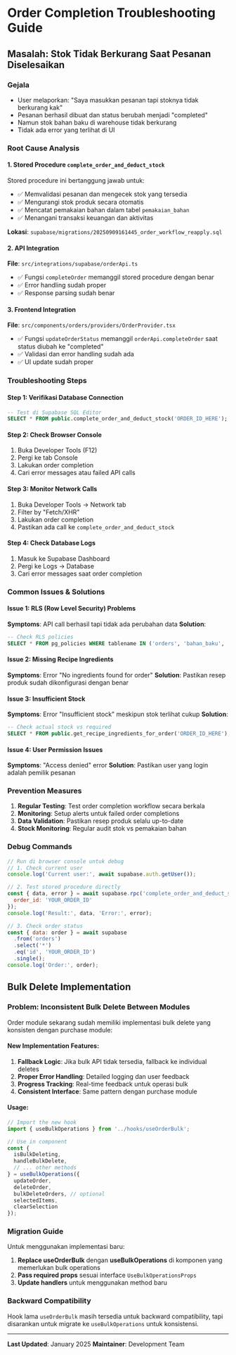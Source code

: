# Order Completion Troubleshooting Guide

## Masalah: Stok Tidak Berkurang Saat Pesanan Diselesaikan

### Gejala
- User melaporkan: "Saya masukkan pesanan tapi stoknya tidak berkurang kak"
- Pesanan berhasil dibuat dan status berubah menjadi "completed"
- Namun stok bahan baku di warehouse tidak berkurang
- Tidak ada error yang terlihat di UI

### Root Cause Analysis

#### 1. Stored Procedure `complete_order_and_deduct_stock`
Stored procedure ini bertanggung jawab untuk:
- ✅ Memvalidasi pesanan dan mengecek stok yang tersedia
- ✅ Mengurangi stok produk secara otomatis
- ✅ Mencatat pemakaian bahan dalam tabel `pemakaian_bahan`
- ✅ Menangani transaksi keuangan dan aktivitas

**Lokasi**: `supabase/migrations/20250909161445_order_workflow_reapply.sql`

#### 2. API Integration
**File**: `src/integrations/supabase/orderApi.ts`
- ✅ Fungsi `completeOrder` memanggil stored procedure dengan benar
- ✅ Error handling sudah proper
- ✅ Response parsing sudah benar

#### 3. Frontend Integration
**File**: `src/components/orders/providers/OrderProvider.tsx`
- ✅ Fungsi `updateOrderStatus` memanggil `orderApi.completeOrder` saat status diubah ke "completed"
- ✅ Validasi dan error handling sudah ada
- ✅ UI update sudah proper

### Troubleshooting Steps

#### Step 1: Verifikasi Database Connection
```sql
-- Test di Supabase SQL Editor
SELECT * FROM public.complete_order_and_deduct_stock('ORDER_ID_HERE');
```

#### Step 2: Check Browser Console
1. Buka Developer Tools (F12)
2. Pergi ke tab Console
3. Lakukan order completion
4. Cari error messages atau failed API calls

#### Step 3: Monitor Network Calls
1. Buka Developer Tools → Network tab
2. Filter by "Fetch/XHR"
3. Lakukan order completion
4. Pastikan ada call ke `complete_order_and_deduct_stock`

#### Step 4: Check Database Logs
1. Masuk ke Supabase Dashboard
2. Pergi ke Logs → Database
3. Cari error messages saat order completion

### Common Issues & Solutions

#### Issue 1: RLS (Row Level Security) Problems
**Symptoms**: API call berhasil tapi tidak ada perubahan data
**Solution**: 
```sql
-- Check RLS policies
SELECT * FROM pg_policies WHERE tablename IN ('orders', 'bahan_baku', 'pemakaian_bahan');
```

#### Issue 2: Missing Recipe Ingredients
**Symptoms**: Error "No ingredients found for order"
**Solution**: Pastikan resep produk sudah dikonfigurasi dengan benar

#### Issue 3: Insufficient Stock
**Symptoms**: Error "Insufficient stock" meskipun stok terlihat cukup
**Solution**: 
```sql
-- Check actual stock vs required
SELECT * FROM public.get_recipe_ingredients_for_order('ORDER_ID_HERE');
```

#### Issue 4: User Permission Issues
**Symptoms**: "Access denied" error
**Solution**: Pastikan user yang login adalah pemilik pesanan

### Prevention Measures

1. **Regular Testing**: Test order completion workflow secara berkala
2. **Monitoring**: Setup alerts untuk failed order completions
3. **Data Validation**: Pastikan resep produk selalu up-to-date
4. **Stock Monitoring**: Regular audit stok vs pemakaian bahan

### Debug Commands

```javascript
// Run di browser console untuk debug
// 1. Check current user
console.log('Current user:', await supabase.auth.getUser());

// 2. Test stored procedure directly
const { data, error } = await supabase.rpc('complete_order_and_deduct_stock', {
  order_id: 'YOUR_ORDER_ID'
});
console.log('Result:', data, 'Error:', error);

// 3. Check order status
const { data: order } = await supabase
  .from('orders')
  .select('*')
  .eq('id', 'YOUR_ORDER_ID')
  .single();
console.log('Order:', order);
```

## Bulk Delete Implementation

### Problem: Inconsistent Bulk Delete Between Modules

Order module sekarang sudah memiliki implementasi bulk delete yang konsisten dengan purchase module:

#### New Implementation Features:
1. **Fallback Logic**: Jika bulk API tidak tersedia, fallback ke individual deletes
2. **Proper Error Handling**: Detailed logging dan user feedback
3. **Progress Tracking**: Real-time feedback untuk operasi bulk
4. **Consistent Interface**: Same pattern dengan purchase module

#### Usage:
```typescript
// Import the new hook
import { useBulkOperations } from '../hooks/useOrderBulk';

// Use in component
const {
  isBulkDeleting,
  handleBulkDelete,
  // ... other methods
} = useBulkOperations({
  updateOrder,
  deleteOrder,
  bulkDeleteOrders, // optional
  selectedItems,
  clearSelection
});
```

### Migration Guide

Untuk menggunakan implementasi baru:

1. **Replace useOrderBulk** dengan **useBulkOperations** di komponen yang memerlukan bulk operations
2. **Pass required props** sesuai interface `UseBulkOperationsProps`
3. **Update handlers** untuk menggunakan method baru

### Backward Compatibility

Hook lama `useOrderBulk` masih tersedia untuk backward compatibility, tapi disarankan untuk migrate ke `useBulkOperations` untuk konsistensi.

---

**Last Updated**: January 2025
**Maintainer**: Development Team